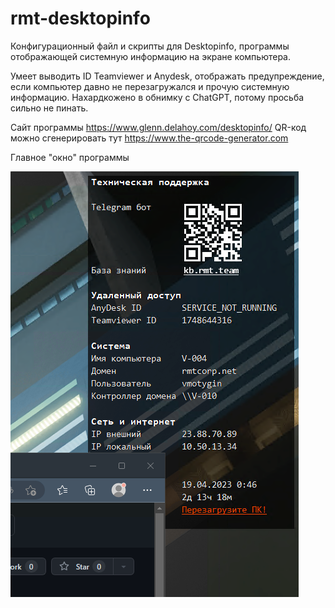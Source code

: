 # rmt-desktopinfo
Конфигурационный файл и скрипты для Desktopinfo, программы отображающей системную информацию на экране компьютера.

Умеет выводить ID Teamviewer и Anydesk, отображать предупреждение, если компьютер давно не перезагружался и прочую системную информацию.
Нахардкожено в обнимку с ChatGPT, потому просьба сильно не пинать.

Сайт программы https://www.glenn.delahoy.com/desktopinfo/
QR-код можно сгенерировать тут https://www.the-qrcode-generator.com

Главное "окно" программы

![Вынлядит как то так](screenshots/main-window.png)
